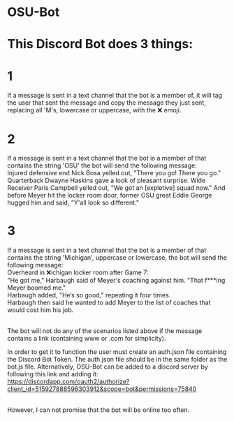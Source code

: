 # OSU-Bot
# This Discord Bot does 3 things:

# 1
  If a message is sent in a text channel that the bot is a member of, it will tag the user that sent the message and copy the message they   just sent, replacing all 'M's, lowercase or uppercase, with the ❌ emoji.
  
# 2
  If a message is sent in a text channel that the bot is a member of that contains the string 'OSU' the bot will send the following         message:
    <br/>Injured defensive end Nick Bosa yelled out, "There you go! There you go." Quarterback Dwayne Haskins gave a look of pleasant               surprise. Wide Receiver Paris Campbell yelled out, "We got an [expletive] squad now." And before Meyer hit the locker room door,           former OSU great Eddie George hugged him and said, "Y'all look so different."
    
# 3
  If a message is sent in a text channel that the bot is a member of that contains the string 'Michigan', uppercase or lowercase, the bot   will send the following message:
    <br/>Overheard in ❌ichigan locker room after Game 7:
    <br/>"He got me," Harbaugh said of Meyer's coaching against him. "That f\*\*\*ing Meyer boomed me."
    <br/>Harbaugh added, "He’s so good," repeating it four times.
    <br/>Harbaugh then said he wanted to add Meyer to the list of coaches that would cost him his job.
    
<br/>The bot will not do any of the scenarios listed above if the message contains a link (containing www or .com for simplicity).

In order to get it to function the user must create an auth.json file containing the Discord Bot Token. The auth.json file should be in the same folder as the bot.js file. Alternatively, OSU-Bot can be added to a discord server by following this link and adding it:
<br/>https://discordapp.com/oauth2/authorize?client_id=515927888596303912&scope=bot&permissions=75840

<br/>However, I can not promise that the bot will be online too often.
